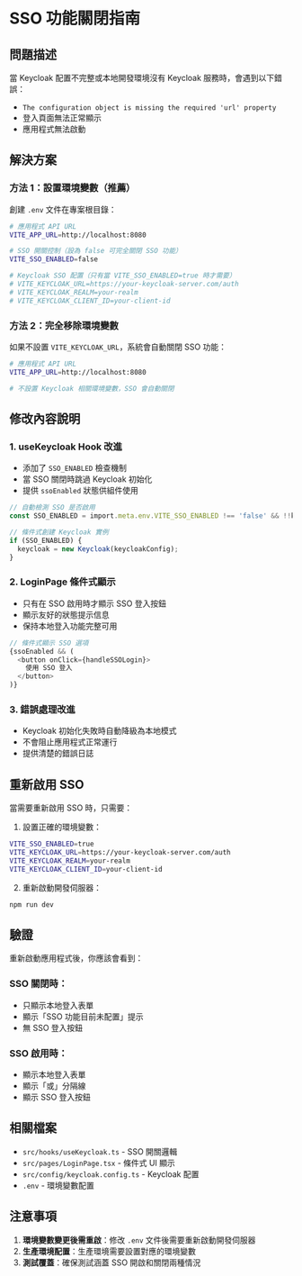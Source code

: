 # SSO 功能關閉指南

## 問題描述

當 Keycloak 配置不完整或本地開發環境沒有 Keycloak 服務時，會遇到以下錯誤：
- `The configuration object is missing the required 'url' property`
- 登入頁面無法正常顯示
- 應用程式無法啟動

## 解決方案

### 方法 1：設置環境變數（推薦）

創建 `.env` 文件在專案根目錄：

```bash
# 應用程式 API URL
VITE_APP_URL=http://localhost:8080

# SSO 開關控制（設為 false 可完全關閉 SSO 功能）
VITE_SSO_ENABLED=false

# Keycloak SSO 配置（只有當 VITE_SSO_ENABLED=true 時才需要）
# VITE_KEYCLOAK_URL=https://your-keycloak-server.com/auth
# VITE_KEYCLOAK_REALM=your-realm
# VITE_KEYCLOAK_CLIENT_ID=your-client-id
```

### 方法 2：完全移除環境變數

如果不設置 `VITE_KEYCLOAK_URL`，系統會自動關閉 SSO 功能：

```bash
# 應用程式 API URL
VITE_APP_URL=http://localhost:8080

# 不設置 Keycloak 相關環境變數，SSO 會自動關閉
```

## 修改內容說明

### 1. useKeycloak Hook 改進

- 添加了 `SSO_ENABLED` 檢查機制
- 當 SSO 關閉時跳過 Keycloak 初始化
- 提供 `ssoEnabled` 狀態供組件使用

```typescript
// 自動檢測 SSO 是否啟用
const SSO_ENABLED = import.meta.env.VITE_SSO_ENABLED !== 'false' && !!keycloakConfig.url;

// 條件式創建 Keycloak 實例
if (SSO_ENABLED) {
  keycloak = new Keycloak(keycloakConfig);
}
```

### 2. LoginPage 條件式顯示

- 只有在 SSO 啟用時才顯示 SSO 登入按鈕
- 顯示友好的狀態提示信息
- 保持本地登入功能完整可用

```typescript
// 條件式顯示 SSO 選項
{ssoEnabled && (
  <button onClick={handleSSOLogin}>
    使用 SSO 登入
  </button>
)}
```

### 3. 錯誤處理改進

- Keycloak 初始化失敗時自動降級為本地模式
- 不會阻止應用程式正常運行
- 提供清楚的錯誤日誌

## 重新啟用 SSO

當需要重新啟用 SSO 時，只需要：

1. 設置正確的環境變數：
```bash
VITE_SSO_ENABLED=true
VITE_KEYCLOAK_URL=https://your-keycloak-server.com/auth
VITE_KEYCLOAK_REALM=your-realm
VITE_KEYCLOAK_CLIENT_ID=your-client-id
```

2. 重新啟動開發伺服器：
```bash
npm run dev
```

## 驗證

重新啟動應用程式後，你應該會看到：

### SSO 關閉時：
- 只顯示本地登入表單
- 顯示「SSO 功能目前未配置」提示
- 無 SSO 登入按鈕

### SSO 啟用時：
- 顯示本地登入表單
- 顯示「或」分隔線
- 顯示 SSO 登入按鈕

## 相關檔案

- `src/hooks/useKeycloak.ts` - SSO 開關邏輯
- `src/pages/LoginPage.tsx` - 條件式 UI 顯示
- `src/config/keycloak.config.ts` - Keycloak 配置
- `.env` - 環境變數配置

## 注意事項

1. **環境變數變更後需重啟**：修改 `.env` 文件後需要重新啟動開發伺服器
2. **生產環境配置**：生產環境需要設置對應的環境變數
3. **測試覆蓋**：確保測試涵蓋 SSO 開啟和關閉兩種情況 